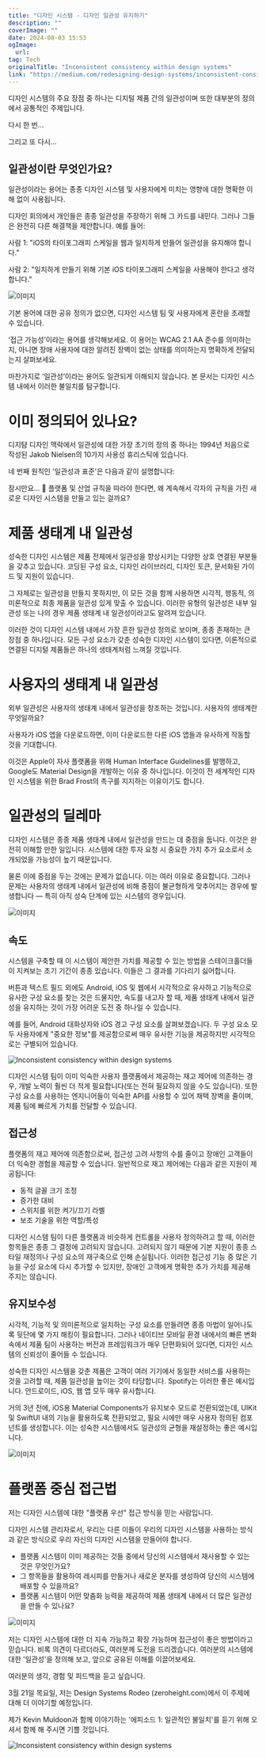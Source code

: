 ```yaml
---
title: "디자인 시스템 - 디자인 일관성 유지하기"
description: ""
coverImage: ""
date: 2024-08-03 15:53
ogImage: 
  url: 
tag: Tech
originalTitle: "Inconsistent consistency within design systems"
link: "https://medium.com/redesigning-design-systems/inconsistent-consistency-within-design-systems-29072a5eef03"
---
```




디자인 시스템의 주요 장점 중 하나는 디지털 제품 간의 일관성이며 또한 대부분의 정의에서 공통적인 주제입니다.

다시 한 번...

그리고 또 다시...

## 일관성이란 무엇인가요?

<div class="content-ad"></div>

일관성이라는 용어는 종종 디자인 시스템 및 사용자에게 미치는 영향에 대한 명확한 이해 없이 사용됩니다.

디자인 회의에서 개인들은 종종 일관성을 주장하기 위해 그 카드를 내민다. 그러나 그들은 완전히 다른 해결책을 제안합니다. 예를 들어:

사람 1: "iOS의 타이포그래피 스케일을 웹과 일치하게 만들어 일관성을 유지해야 합니다."

사람 2: "일치하게 만들기 위해 기본 iOS 타이포그래피 스케일을 사용해야 한다고 생각합니다."

<div class="content-ad"></div>

![이미지](/assets/img/Inconsistentconsistencywithindesignsystems_0.png)

기본 용어에 대한 공유 정의가 없으면, 디자인 시스템 팀 및 사용자에게 혼란을 초래할 수 있습니다.

‘접근 가능성’이라는 용어를 생각해보세요. 이 용어는 WCAG 2.1 AA 준수를 의미하는지, 아니면 장애 사용자에 대한 알려진 장벽이 없는 상태를 의미하는지 명확하게 전달되는지 살펴보세요.

마찬가지로 ‘일관성’이라는 용어도 일관되게 이해되지 않습니다. 본 문서는 디자인 시스템 내에서 이러한 불일치를 탐구합니다.

<div class="content-ad"></div>

# 이미 정의되어 있나요?

디지턈 디자인 맥락에서 일관성에 대한 가장 초기의 정의 중 하나는 1994년 처음으로 작성된 Jakob Nielsen의 10가지 사용성 휴리스틱에 있습니다.

네 번째 원칙인 '일관성과 표준'은 다음과 같이 설명합니다:

잠시만요... 🤨 플랫폼 및 산업 규칙을 따라야 한다면, 왜 계속해서 각자의 규칙을 가진 새로운 디자인 시스템을 만들고 있는 걸까요?

<div class="content-ad"></div>

# 제품 생태계 내 일관성

성숙한 디자인 시스템은 제품 전체에서 일관성을 향상시키는 다양한 상호 연결된 부분들을 갖추고 있습니다. 코딩된 구성 요소, 디자인 라이브러리, 디자인 토큰, 문서화된 가이드 및 지원이 있습니다.

그 자체로는 일관성을 만들지 못하지만, 이 모든 것을 함께 사용하면 시각적, 행동적, 의미론적으로 최종 제품을 일관성 있게 맞출 수 있습니다. 이러한 유형의 일관성은 내부 일관성 또는 나의 경우 제품 생태계 내 일관성이라고도 알려져 있습니다.

이러한 것이 디자인 시스템 내에서 가장 흔한 일관성 정의로 보이며, 종종 존재하는 큰 장점 중 하나입니다. 모든 구성 요소가 갖춘 성숙한 디자인 시스템이 있다면, 이론적으로 연결된 디지털 제품들은 하나의 생태계처럼 느껴질 것입니다.

<div class="content-ad"></div>

# 사용자의 생태계 내 일관성

외부 일관성은 사용자의 생태계 내에서 일관성을 창조하는 것입니다. 사용자의 생태계란 무엇일까요?

사용자가 iOS 앱을 다운로드하면, 이미 다운로드한 다른 iOS 앱들과 유사하게 작동할 것을 기대합니다.

이것은 Apple이 자사 플랫폼을 위해 Human Interface Guidelines를 발행하고, Google도 Material Design을 개발하는 이유 중 하나입니다. 이것이 전 세계적인 디자인 시스템을 위한 Brad Frost의 촉구를 지지하는 이유이기도 합니다.

<div class="content-ad"></div>

# 일관성의 딜레마

디자인 시스템은 종종 제품 생태계 내에서 일관성을 만드는 데 중점을 둡니다. 이것은 완전히 이해할 만한 일입니다. 시스템에 대한 투자 요청 시 중요한 가치 추가 요소로서 소개되었을 가능성이 높기 때문입니다.

물론 이에 중점을 두는 것에는 문제가 없습니다. 이는 여러 이유로 중요합니다. 그러나 문제는 사용자의 생태계 내에서 일관성에 비해 중점이 불균형하게 맞추어지는 경우에 발생합니다 — 특히 아직 성숙 단계에 있는 시스템의 경우입니다.

![이미지](/assets/img/Inconsistentconsistencywithindesignsystems_1.png)

<div class="content-ad"></div>

## 속도

시스템을 구축할 때 이 시스템이 제안한 가치를 제공할 수 있는 방법을 스테이크홀더들이 지켜보는 초기 기간이 종종 있습니다. 이들은 그 결과를 기다리기 싫어합니다.

버튼과 텍스트 필드 외에도 Android, iOS 및 웹에서 시각적으로 유사하고 기능적으로 유사한 구성 요소를 찾는 것은 드물지만, 속도를 내고자 할 때, 제품 생태계 내에서 일관성을 유지하는 것이 가장 어려운 도전 중 하나일 수 있습니다.

예를 들어, Android 대화상자와 iOS 경고 구성 요소를 살펴보겠습니다. 두 구성 요소 모두 사용자에게 "중요한 정보"를 제공함으로써 매우 유사한 기능을 제공하지만 시각적으로는 구별되어 있습니다.

<div class="content-ad"></div>

![Inconsistent consistency within design systems](/assets/img/Inconsistentconsistencywithindesignsystems_2.png)

디자인 시스템 팀이 이미 익숙한 사용자 플랫폼에서 제공하는 재고 제어에 의존하는 경우, 개발 노력이 훨씬 더 적게 필요합니다(또는 전혀 필요하지 않을 수도 있습니다). 또한 구성 요소를 사용하는 엔지니어들이 익숙한 API를 사용할 수 있어 채택 장벽을 줄이며, 제품 팀에 빠르게 가치를 전달할 수 있습니다.

## 접근성

플랫폼의 재고 제어에 의존함으로써, 접근성 고려 사항의 수를 줄이고 장애인 고객들이 더 익숙한 경험을 제공할 수 있습니다. 일반적으로 재고 제어에는 다음과 같은 지원이 제공됩니다:

<div class="content-ad"></div>

- 동적 글꼴 크기 조정
- 증가한 대비
- 스위치를 위한 켜기/끄기 라벨
- 보조 기술을 위한 역할/특성

디자인 시스템 팀이 다른 플랫폼과 비슷하게 컨트롤을 사용자 정의하려고 할 때, 이러한 항목들은 종종 그 결정에 고려되지 않습니다. 고려되지 않기 때문에 기본 지원이 종종 스타일 재정의나 구성 요소의 재구축으로 인해 손실됩니다. 이러한 접근성 기능 중 많은 기능을 구성 요소에 다시 추가할 수 있지만, 장애인 고객에게 명확한 추가 가치를 제공해 주지는 않습니다.

## 유지보수성

시각적, 기능적 및 의미론적으로 일치하는 구성 요소를 만들려면 종종 마법이 일어나도록 뒷단에 몇 가지 해킹이 필요합니다. 그러나 네이티브 모바일 환경 내에서의 빠른 변화 속에서 제품 팀이 사용하는 버전과 프레임워크가 매우 단편화되어 있다면, 디자인 시스템의 신뢰성이 줄어들 수 있습니다.

<div class="content-ad"></div>

성숙한 디자인 시스템을 갖춘 제품은 고객이 여러 기기에서 동일한 서비스를 사용하는 것을 고려할 때, 제품 일관성을 높이는 것이 타당합니다. Spotify는 이러한 좋은 예시입니다. 안드로이드, iOS, 웹 앱 모두 매우 유사합니다.

거의 3년 전에, iOS용 Material Components가 유지보수 모드로 전환되었는데, UIKit 및 SwiftUI 내의 기능을 활용하도록 전환되었고, 필요 시에만 매우 사용자 정의된 컴포넌트를 생성합니다. 이는 성숙한 시스템에서도 일관성의 균형을 재설정하는 좋은 예시입니다.

![이미지](/assets/img/Inconsistentconsistencywithindesignsystems_3.png)

# 플랫폼 중심 접근법

<div class="content-ad"></div>

저는 디자인 시스템에 대한 "플랫폼 우선" 접근 방식을 믿는 사람입니다.

디자인 시스템 관리자로서, 우리는 다른 이들이 우리의 디자인 시스템을 사용하는 방식과 같은 방식으로 우리 자신의 디자인 시스템을 만들어야 합니다.

- 플랫폼 시스템이 이미 제공하는 것들 중에서 당신의 시스템에서 재사용할 수 있는 것은 무엇인가요?
- 그 항목들을 활용하여 레시피를 만들거나 새로운 분자를 생성하여 당신의 시스템에 배포할 수 있을까요?
- 플랫폼 시스템이 어떤 맞춤화 능력을 제공하여 제품 생태계 내에서 더 많은 일관성을 만들 수 있나요?

![이미지](/assets/img/Inconsistentconsistencywithindesignsystems_4.png)

<div class="content-ad"></div>

저는 디자인 시스템에 대한 더 지속 가능하고 확장 가능하며 접근성이 좋은 방법이라고 믿습니다. 비록 의견이 다르더라도, 여러분께 도전을 드리겠습니다. 여러분의 시스템에 대한 '일관성'을 정의해 보고, 앞으로 공유된 이해를 이끌어보세요.

여러분의 생각, 경험 및 피드백을 듣고 싶습니다.

3월 21일 목요일, 저는 Design Systems Rodeo (zeroheight.com)에서 이 주제에 대해 더 이야기할 예정입니다.

제가 Kevin Muldoon과 함께 이야기하는 '에피소드 1: 일관적인 불일치'를 듣기 위해 오셔서 함께 해 주시면 기쁠 것입니다.

<div class="content-ad"></div>

![Inconsistent consistency within design systems](/assets/img/Inconsistentconsistencywithindesignsystems_5.png)
